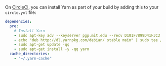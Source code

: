 On [CircleCI](https://circleci.com/), you can install Yarn as part of your build by adding this to your `circle.yml` file:

```yml
depenencies:
  pre:
    # Install Yarn
    - sudo apt-key adv --keyserver pgp.mit.edu --recv D101F7899D41F3C3
    - echo "deb http://dl.yarnpkg.com/debian/ stable main" | sudo tee /etc/apt/sources.list.d/yarn.list
    - sudo apt-get update -qq
    - sudo apt-get install -y -qq yarn
  cache_directories:
    - "~/.yarn-cache"
```

